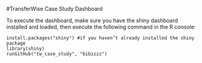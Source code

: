 #TransferWise Case Study Dashboard

To execute the dashboard, make sure you have the shiny dashboard installed and loaded, then execute the following command in the R console:

~~~~
install.packages("shiny") #if you haven’t already installed the shiny package
library(shiny)
runGitHub("tw_case_study", "bibzzzz")
~~~~
